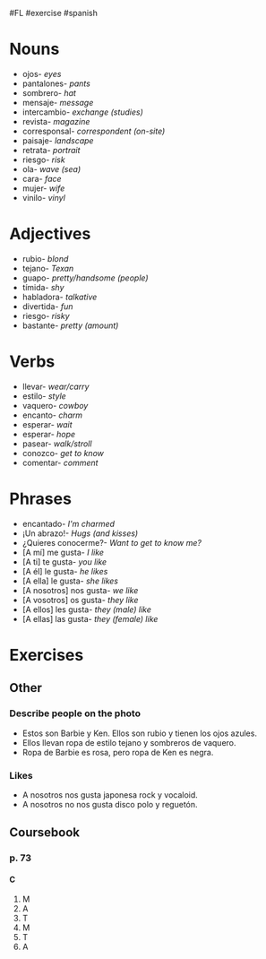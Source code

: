 #FL #exercise #spanish 

# Nouns
- ojos- *eyes*
- pantalones- *pants*
- sombrero- *hat*
- mensaje- *message*
- intercambio- *exchange (studies)*
- revista- *magazine*
- corresponsal- *correspondent (on-site)*
- paisaje- *landscape*
- retrata- *portrait*
- riesgo- *risk*
- ola- *wave (sea)*
- cara- *face*
- mujer- *wife*
- vinilo- *vinyl*

# Adjectives
- rubio- *blond*
- tejano- *Texan*
- guapo- *pretty/handsome (people)*
- tímida- *shy*
- habladora- *talkative*
- divertida- *fun*
- riesgo- *risky*
- bastante- *pretty (amount)*

# Verbs
- llevar- *wear/carry*
- estilo- *style*
- vaquero- *cowboy*
- encanto- *charm*
- esperar- *wait*
- esperar- *hope*
- pasear- *walk/stroll*
- conozco- *get to know*
- comentar- *comment*

# Phrases
- encantado- *I'm charmed*
- ¡Un abrazo!- *Hugs (and kisses)*
- ¿Quieres conocerme?- *Want to get to know me?*
- \[A mí] me gusta- *I like*
- \[A ti] te gusta- *you like*
- \[A él] le gusta- *he likes*
- \[A ella] le gusta- *she likes*
- \[A nosotros] nos gusta- *we like*
- \[A vosotros] os gusta- *they like*
- \[A ellos] les gusta- *they (male) like*
- \[A ellas] las gusta- *they (female) like*

# Exercises
## Other
### Describe people on the photo
- Estos son Barbie y Ken. Ellos son rubio y tienen los ojos azules. 
- Ellos llevan ropa de estilo tejano y sombreros de vaquero.
- Ropa de Barbie es rosa, pero ropa de Ken es negra.

### Likes
- A nosotros nos gusta japonesa rock y vocaloid.
- A nosotros no nos gusta disco polo y reguetón.

## Coursebook
### p. 73
#### C
1. M
2. A
3. T
4. M
5. T
6. A